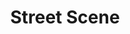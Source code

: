 ---
title: Street Scene
year: 1935
opening_date: 1935-03-26
closing_date:
layout: productions
image:
image_caption:
image_credit:
playbill: 
category: 
Theatre: Theatre Jacksonville
cast:
  Abraham Kaplan: Jack Berman
  Agnes Cushing: Mildred Perry
  Alice Simpson: Elizabeth McKinnon
  An Ambulance Driver: Birt Byrd
  An Interne: Stokes Perry
  Anna Maurant: Adamae Armbruster
  Apartment Hunter: 
    - Betty LeaMond
    - Ward Preston
  Carl Olsen: William Schosser
  Charlie Hildebrand: Susan McRae
  College Girl: 
    - Irene Peck
    - Rufe Edwards
  Daniel Buchanan: Ralph Cooper
  Dick McGann: Ted Chapeau
  Dr. Jno. Wilson: Isaac Peiser
  Emma Jones: Winifred Snowden
  Filipo Fiorentino: Edward Goodman
  Frank Maurant: Slocum Ball
  Fred Cullen: John Salzer
  George Jones: Kenyon Parsons
  Greta Fiorentino: Camille Crosland
  Grocery Boy: Robert Sietner, Jr.
  Harry Easter: Charlie Tutewiler
  Laura Hildebrand: Dewey Mallison
  Letter-carrier: Joseph Marron
  Mae Jones: Lydia Fabian
  Marshall James Henry: Virgil Perry
  Mary Hildebrand: Rosebud Richards
  Milkman: Edward Randolph
  Music Student: Wanda Barton
  Nurse Maid: 
    - Odella Gay
    - Regina Carter
  Olga Olsen: Birsa Shepard
  Passer By: 
    - Cliffard Lowe
    - David Mozo
    - Edith Watson
    - Elizabeth Ramsaur
    - Elmo Lehman
    - Evelyn Janell
    - Glenn Evans
    - Harry Lewis
    - Iris Coan
    - Joan Wilson
    - June Stoy
    - Kathleen MacDonough
    - Louise McCormick
    - Mary Preston
    - Mildred Gay
    - Molly Delgado
    - Paul Delgado
    - Tommy Nunn
  Policeman: 
    - Donald DeHoff
    - Eugene LeaMond
  Rose Maurant: Justine Rehnborg
  Samuel Kaplan: Charles Luckie
  Shirley Kaplan: Madeleine Ingalls
  Steve Sankey: Lawrence Case
  Vincent Jones: Nathan Mallison
  Willie Maurant: Richard Peck
crew:
  Director: Justine Rehnborg
  Scenery: 
    - John Davis
    - Ted Chapeau
  Set Design: Clyde Harris
  Sound Effects: Martin S. Fabian
orchestra:
  Piano: Doris Brubaker
---